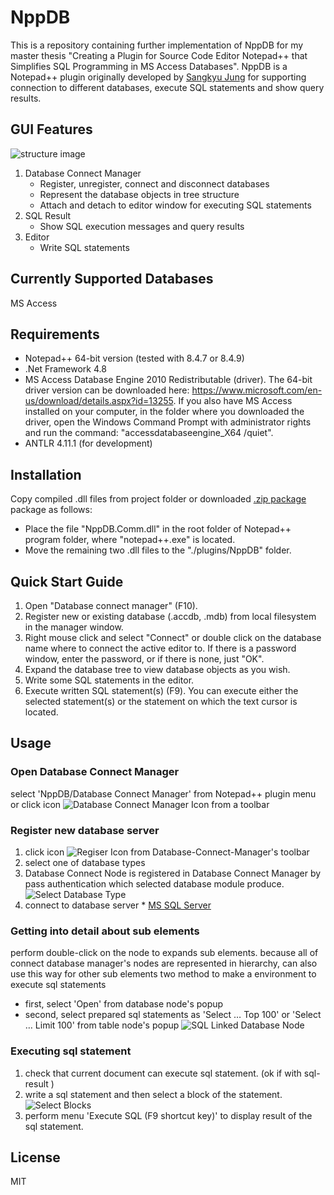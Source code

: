 # NppDB
This is a repository containing further implementation of NppDB for my master thesis "Creating a Plugin for Source Code Editor Notepad++ that Simplifies SQL
Programming in MS Access Databases". NppDB is a Notepad++ plugin originally developed by [Sangkyu Jung](https://github.com/gutkyu/NppDB) for supporting connection to different databases, execute SQL statements and show query results.

## GUI Features
![structure image](https://raw.githubusercontent.com/gutkyu/NppDB/gh-pages/images/NppDB_All_n.png)
1. Database Connect Manager
    * Register, unregister, connect and disconnect databases
    * Represent the database objects in tree structure
    * Attach and detach to editor window for executing SQL statements
2. SQL Result
    * Show SQL execution messages and query results
3. Editor
    * Write SQL statements

## Currently Supported Databases
MS Access

## Requirements
   * Notepad++ 64-bit version (tested with 8.4.7 or 8.4.9)
   * .Net Framework 4.8
   * MS Access Database Engine 2010 Redistributable (driver). The 64-bit driver version can be downloaded here: https://www.microsoft.com/en-us/download/details.aspx?id=13255. If you also have MS Access installed on your computer, in the folder where you downloaded the driver, open the Windows Command Prompt with administrator rights and run the command: "accessdatabaseengine_X64 /quiet".
   * ANTLR 4.11.1 (for development)

## Installation
Copy compiled .dll files from project folder or downloaded [.zip package](https://github.com/pripost/NppDB/releases/download/v0.9.1/NppDB.zip) package as follows:
   * Place the file "NppDB.Comm.dll" in the root folder of Notepad++ program folder, where "notepad++.exe" is located.
   * Move the remaining two .dll files to the "./plugins/NppDB" folder.

## Quick Start Guide
   1. Open "Database connect manager" (F10).
   2. Register new or existing database (.accdb, .mdb) from local filesystem in the manager window.
   3. Right mouse click and select "Connect" or double click on the database name where to connect the active editor to. If there is a password window, enter the password, or if there is none, just "OK".
   4. Expand the database tree to view database objects as you wish.
   5. Write some SQL statements in the editor.
   6. Execute written SQL statement(s) (F9). You can execute either the selected statement(s) or the statement on which the text cursor is located.

## Usage
### Open Database Connect Manager
   select 'NppDB/Database Connect Manager' from Notepad++ plugin menu
   or
   click icon ![Database Connect Manager Icon](https://raw.githubusercontent.com/gutkyu/NppDB/gh-pages/images/DBPPManage16.png) from a toolbar 

### Register new database server
   1. click icon ![Regiser Icon](https://raw.githubusercontent.com/gutkyu/NppDB/master/NppDB.Core/Resources/add16.png) from  Database-Connect-Manager's toolbar
   2. select one of database types
   3. Database Connect Node is registered in Database Connect Manager by pass authentication which selected database module produce.
	![Select Database Type](https://raw.githubusercontent.com/gutkyu/NppDB/gh-pages/images/NppDB_Sel_DBType.png)
   4. connect to database server
   	* [MS SQL Server](https://github.com/gutkyu/NppDB.MSSQL) 
      
### Getting into detail about sub elements
   perform double-click on the node to expands sub elements.
   because all of connect database manager's nodes are represented in hierarchy, can also use this way for other sub elements
   two method to make a environment to execute sql statements
   * first, select 'Open' from database node's popup
   * second, select prepared sql statements as 'Select … Top 100' or 'Select … Limit 100' from table node's popup
	![SQL Linked Database Node](https://raw.githubusercontent.com/gutkyu/NppDB/gh-pages/images/NppDB_Node_SQL.png)

### Executing sql statement
   1. check that current document can execute sql statement. (ok if with sql-result )
   2. write a sql statement and then select a block of the statement.
	![Select Blocks](https://raw.githubusercontent.com/gutkyu/NppDB/gh-pages/images/NppDB_SQL_Block.png)
   3. perform menu 'Execute SQL (F9 shortcut key)' to display result of the sql statement.
	
## License
MIT
